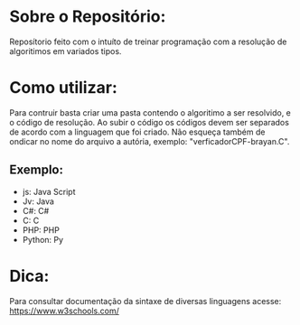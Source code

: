 # Sobre o Repositório:

Reposítorio feito com o intuíto de treinar programação com a resolução de algoritimos em variados tipos.

# Como utilizar:

Para contruir basta criar uma pasta contendo o algoritimo a ser resolvido, e o código de resolução.
Ao subir o código os códigos devem ser separados de acordo com a linguagem que foi criado. Não esqueça também de ondicar no nome do arquivo a autória, exemplo: "verficadorCPF-brayan.C".

## Exemplo:

- js: Java Script
- Jv: Java
- C#: C#
- C: C
- PHP: PHP
- Python: Py

# Dica:

Para consultar documentação da sintaxe de diversas linguagens acesse: https://www.w3schools.com/
